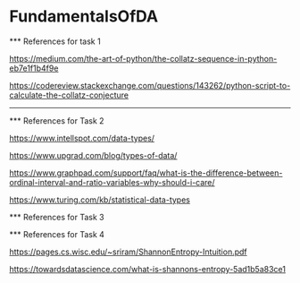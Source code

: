 # FundamentalsOfDA

*** References for task 1 

https://medium.com/the-art-of-python/the-collatz-sequence-in-python-eb7e1f1b4f9e

https://codereview.stackexchange.com/questions/143262/python-script-to-calculate-the-collatz-conjecture

***

*** References for Task 2

https://www.intellspot.com/data-types/

https://www.upgrad.com/blog/types-of-data/

https://www.graphpad.com/support/faq/what-is-the-difference-between-ordinal-interval-and-ratio-variables-why-should-i-care/

https://www.turing.com/kb/statistical-data-types




*** References for Task 3

*** References for Task 4

https://pages.cs.wisc.edu/~sriram/ShannonEntropy-Intuition.pdf

https://towardsdatascience.com/what-is-shannons-entropy-5ad1b5a83ce1